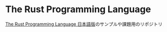 # The Rust Programming Language

[The Rust Programming Language 日本語版](https://doc.rust-jp.rs/book-ja/title-page.html)のサンプルや課題用のリポジトリ
